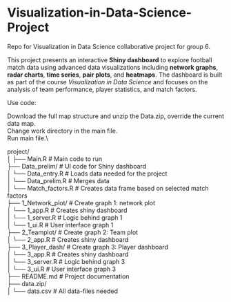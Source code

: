 # Visualization-in-Data-Science-Project
Repo for Visualization in Data Science collaborative project for group 6.

This project presents an interactive **Shiny dashboard** to explore football match data using advanced data visualizations including **network graphs**, **radar charts**, **time series**, **pair plots**, and **heatmaps**. The dashboard is built as part of the course *Visualization in Data Science* and focuses on the analysis of team performance, player statistics, and match factors.


Use code:

Download the full map structure and unzip the Data.zip, override the current data map.\
Change work directory in the main file. \
Run main file.\


project/\
│
├── Main.R                      # Main code to run \
├── Data_prelim/                # UI code for Shiny dashboard \
│   └── Data_entry.R            # Loads data needed for the project\
│   └── Data_prelim.R           # Merges data \
│   └── Match_factors.R         # Creates data frame based on selected match factors\
├── 1_Network_plot/             # Create graph 1: network plot\
│   └── 1_app.R                 # Creates shiny dashboard\
│   └── 1_server.R              # Logic behind graph 1\
│   └── 1_ui.R                  # User interface graph 1\
├── 2_Teamplot/                 # Create graph 2: Team plot\
│   └── 2_app.R                 # Creates shiny dashboard\
├── 3_Player_dash/              # Create graph 3: Player dashboard\
│   └── 3_app.R                 # Creates shiny dashboard\
│   └── 3_server.R              # Logic behind graph 3\
│   └── 3_ui.R                  # User interface graph 3\
├── README.md                   # Project documentation\
├── data.zip/\
│   └── data.csv                # All data-files needed


